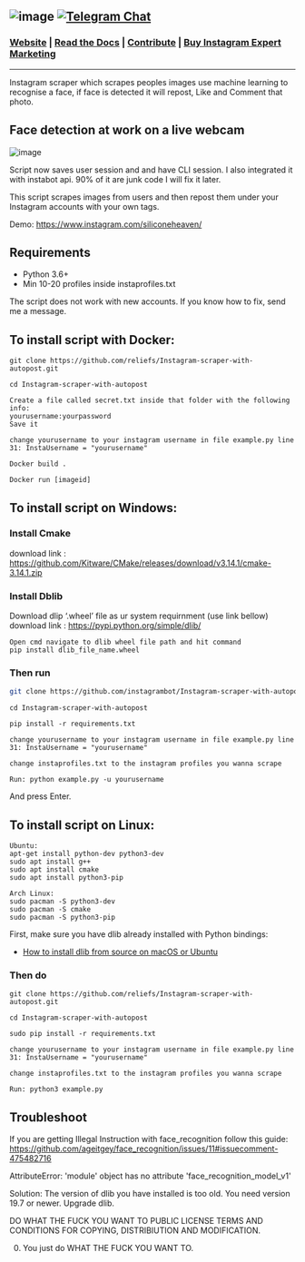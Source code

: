 ![image](https://raw.githubusercontent.com/instagrambot/instabot.ai/master/img/banner.png)
[![Telegram Chat](https://camo.githubusercontent.com/67fd2a1c7649422a770e7d82cb35795c2a8baf32/68747470733a2f2f696d672e736869656c64732e696f2f62616467652f636861742532306f6e2d54656c656772616d2d626c75652e737667)](https://t.me/instabotai)
---
### [Website](https://instascraper.github.io/) | [Read the Docs](https://instascraper.github.io/docs/) | [Contribute](https://github.com/instagrambot/docs/blob/master/CONTRIBUTING.md) | [Buy Instagram Expert Marketing](https://www.fiverr.com/hourapp/grow-your-instagram-followers-for-7-days)
---

Instagram scraper which scrapes peoples images use machine learning to recognise a face, if face
is detected it will repost, Like and Comment that photo.

## Face detection at work on a live webcam 

![image](https://res.cloudinary.com/practicaldev/image/fetch/s--qdvR8Vl8--/c_limit%2Cf_auto%2Cfl_progressive%2Cq_66%2Cw_880/https://cloud.githubusercontent.com/assets/896692/24430398/36f0e3f0-13cb-11e7-8258-4d0c9ce1e419.gif)

Script now saves user session and and have CLI session. 
I also integrated it with instabot api.
90% of it are junk code I will fix it later.

This script scrapes images from users and then repost them under your Instagram accounts with your own tags.

Demo:
https://www.instagram.com/siliconeheaven/
## Requirements
* Python 3.6+
* Min 10-20 profiles inside instaprofiles.txt

The script does not work with new accounts. If you know how to fix, send me a message. 

## To install script with Docker:
```
git clone https://github.com/reliefs/Instagram-scraper-with-autopost.git

cd Instagram-scraper-with-autopost

Create a file called secret.txt inside that folder with the following info:
yourusername:yourpassword
Save it

change yourusername to your instagram username in file example.py line 31: InstaUsername = "yourusername"

Docker build .

Docker run [imageid]
```

## To install script on Windows:

### Install Cmake 
download link : https://github.com/Kitware/CMake/releases/download/v3.14.1/cmake-3.14.1.zip

### Install Dblib
Download dlip ‘.wheel’ file as ur system requirnment (use link bellow)
download link : https://pypi.python.org/simple/dlib/

```
Open cmd navigate to dlib wheel file path and hit command
pip install dlib_file_name.wheel
```

### Then run

``` bash
git clone https://github.com/instagrambot/Instagram-scraper-with-autopost --recursive
```

```
cd Instagram-scraper-with-autopost
```

```
pip install -r requirements.txt
```

```
change yourusername to your instagram username in file example.py line 31: InstaUsername = "yourusername"
```

```
change instaprofiles.txt to the instagram profiles you wanna scrape
```

```
Run: python example.py -u yourusername
```

And press Enter.


## To install script on Linux:
```
Ubuntu:
apt-get install python-dev python3-dev
sudo apt install g++
sudo apt install cmake
sudo apt install python3-pip

Arch Linux:
sudo pacman -S python3-dev
sudo pacman -S cmake
sudo pacman -S python3-pip
```

First, make sure you have dlib already installed with Python bindings:

  * [How to install dlib from source on macOS or Ubuntu](https://gist.github.com/ageitgey/629d75c1baac34dfa5ca2a1928a7aeaf)
  

### Then do

```
git clone https://github.com/reliefs/Instagram-scraper-with-autopost.git

cd Instagram-scraper-with-autopost

sudo pip install -r requirements.txt

change yourusername to your instagram username in file example.py line 31: InstaUsername = "yourusername"

change instaprofiles.txt to the instagram profiles you wanna scrape

Run: python3 example.py
```

## Troubleshoot
If you are getting Illegal Instruction with face_recognition follow this guide:
https://github.com/ageitgey/face_recognition/issues/11#issuecomment-475482716

AttributeError: 'module' object has no attribute 'face_recognition_model_v1'

Solution: The version of dlib you have installed is too old. You need version 19.7 or newer. Upgrade dlib.

DO WHAT THE FUCK YOU WANT TO PUBLIC LICENSE TERMS AND CONDITIONS FOR COPYING, DISTRIBIUTION AND MODIFICATION.

0. You just do WHAT THE FUCK YOU WANT TO.
